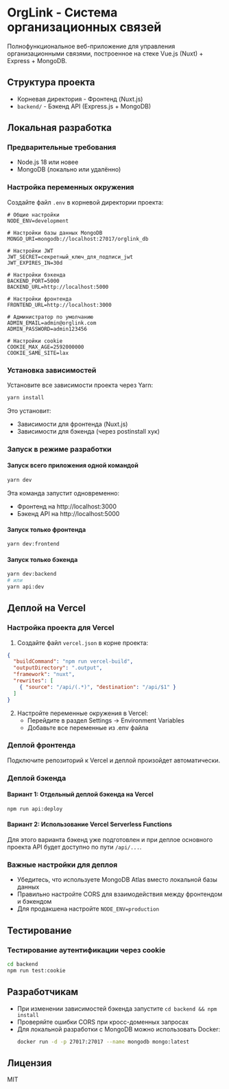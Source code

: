 # OrgLink - Система организационных связей

Полнофункциональное веб-приложение для управления организационными связями, построенное на стеке Vue.js (Nuxt) + Express + MongoDB.

## Структура проекта

- Корневая директория - Фронтенд (Nuxt.js)
- `backend/` - Бэкенд API (Express.js + MongoDB)

## Локальная разработка

### Предварительные требования

- Node.js 18 или новее
- MongoDB (локально или удалённо)

### Настройка переменных окружения

Создайте файл `.env` в корневой директории проекта:

```
# Общие настройки
NODE_ENV=development

# Настройки базы данных MongoDB
MONGO_URI=mongodb://localhost:27017/orglink_db

# Настройки JWT
JWT_SECRET=секретный_ключ_для_подписи_jwt
JWT_EXPIRES_IN=30d

# Настройки бэкенда
BACKEND_PORT=5000
BACKEND_URL=http://localhost:5000

# Настройки фронтенда
FRONTEND_URL=http://localhost:3000

# Администратор по умолчанию
ADMIN_EMAIL=admin@orglink.com
ADMIN_PASSWORD=admin123456

# Настройки cookie
COOKIE_MAX_AGE=2592000000
COOKIE_SAME_SITE=lax
```

### Установка зависимостей

Установите все зависимости проекта через Yarn:

```bash
yarn install
```

Это установит:
- Зависимости для фронтенда (Nuxt.js)
- Зависимости для бэкенда (через postinstall хук)

### Запуск в режиме разработки

#### Запуск всего приложения одной командой

```bash
yarn dev
```

Эта команда запустит одновременно:
- Фронтенд на http://localhost:3000
- Бэкенд API на http://localhost:5000

#### Запуск только фронтенда

```bash
yarn dev:frontend
```

#### Запуск только бэкенда

```bash
yarn dev:backend
# или 
yarn api:dev
```

## Деплой на Vercel

### Настройка проекта для Vercel

1. Создайте файл `vercel.json` в корне проекта:

```json
{
  "buildCommand": "npm run vercel-build",
  "outputDirectory": ".output",
  "framework": "nuxt",
  "rewrites": [
    { "source": "/api/(.*)", "destination": "/api/$1" }
  ]
}
```

2. Настройте переменные окружения в Vercel:
   - Перейдите в раздел Settings → Environment Variables
   - Добавьте все переменные из .env файла

### Деплой фронтенда

Подключите репозиторий к Vercel и деплой произойдет автоматически.

### Деплой бэкенда

#### Вариант 1: Отдельный деплой бэкенда на Vercel

```bash
npm run api:deploy
```

#### Вариант 2: Использование Vercel Serverless Functions

Для этого варианта бэкенд уже подготовлен и при деплое основного проекта API будет доступно по пути `/api/...`.

### Важные настройки для деплоя

- Убедитесь, что используете MongoDB Atlas вместо локальной базы данных
- Правильно настройте CORS для взаимодействия между фронтендом и бэкендом
- Для продакшена настройте `NODE_ENV=production`

## Тестирование

### Тестирование аутентификации через cookie

```bash
cd backend
npm run test:cookie
```

## Разработчикам

- При изменении зависимостей бэкенда запустите `cd backend && npm install`
- Проверяйте ошибки CORS при кросс-доменных запросах
- Для локальной разработки с MongoDB можно использовать Docker:
  ```bash
  docker run -d -p 27017:27017 --name mongodb mongo:latest
  ```

## Лицензия

MIT
